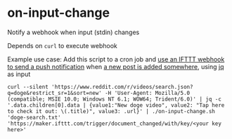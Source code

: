 # on-input-change

Notify a webhook when input (stdin) changes

Depends on `curl` to execute webhook

Example use case: Add this script to a cron job and [use an IFTTT webhook to send a push notification](https://medium.com/better-programming/how-to-send-push-notifications-to-your-phone-from-any-script-6b70e34748f6) when [a new post is added somewhere](https://www.reddit.com/r/redditdev/comments/cemmmh/using_reddit_apijson_to_query/eu3s7my), using [jq](https://stedolan.github.io/jq/) as input
```
curl --silent 'https://www.reddit.com/r/videos/search.json?q=doge&restrict_sr=1&sort=new' -H 'User-Agent: Mozilla/5.0 (compatible; MSIE 10.0; Windows NT 6.1; WOW64; Trident/6.0)' | jq -c '.data.children[0].data | {value1:"New doge video", value2: "Tap here to check it out: \(.title)", value3: .url}' | ./on-input-change.sh 'doge-search.txt' 'https://maker.ifttt.com/trigger/document_changed/with/key/<your key here>'
```
